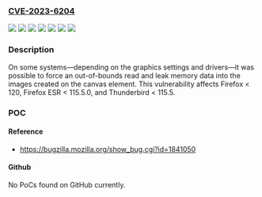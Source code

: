 ### [CVE-2023-6204](https://cve.mitre.org/cgi-bin/cvename.cgi?name=CVE-2023-6204)
![](https://img.shields.io/static/v1?label=Product&message=Firefox%20ESR&color=blue)
![](https://img.shields.io/static/v1?label=Product&message=Firefox&color=blue)
![](https://img.shields.io/static/v1?label=Product&message=Thunderbird&color=blue)
![](https://img.shields.io/static/v1?label=Version&message=unspecified%3C%20115.5%20&color=brighgreen)
![](https://img.shields.io/static/v1?label=Version&message=unspecified%3C%20115.5.0%20&color=brighgreen)
![](https://img.shields.io/static/v1?label=Version&message=unspecified%3C%20120%20&color=brighgreen)
![](https://img.shields.io/static/v1?label=Vulnerability&message=Out-of-bound%20memory%20access%20in%20WebGL2%20blitFramebuffer&color=brighgreen)

### Description

On some systems—depending on the graphics settings and drivers—it was possible to force an out-of-bounds read and leak memory data into the images created on the canvas element. This vulnerability affects Firefox < 120, Firefox ESR < 115.5.0, and Thunderbird < 115.5.

### POC

#### Reference
- https://bugzilla.mozilla.org/show_bug.cgi?id=1841050

#### Github
No PoCs found on GitHub currently.

